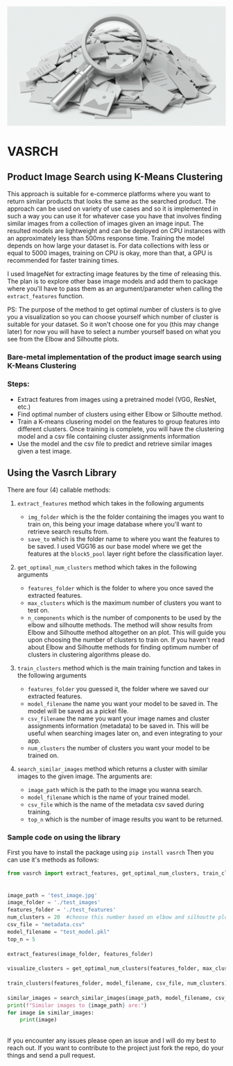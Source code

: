 ![Logo](heroimg.jpg)
# VASRCH
## **Product Image Search using K-Means Clustering**
This approach is suitable for e-commerce platforms where you want to return similar products that looks the same as the searched product. The approach can be used on variety of use cases and so it is implemented in such a way you can use it for whatever case you have that involves finding similar images from a collection of images given an image input.
The resulted models are lightweight and can be deployed on CPU instances with an approximately less than 500ms response time.
Training the model depends on how large your dataset is. For data collections with less or equal to 5000 images, training on CPU is okay, more than that, a GPU is recommended for faster training times.

I used ImageNet for extracting image features by the time of releasing this. The plan is to explore other base image models and add them to package where you'll have to pass them as an argument/parameter when calling the `extract_features` function.

PS: The purpose of the method to get optimal number of clusters is to give you a visualization so you can choose yourself which number of cluster is suitable for your dataset. So it won't choose one for you (this may change later) for now you will have to select a number yourself based on what you see from the Elbow and Silhoutte plots.

### Bare-metal implementation of the product image search using K-Means Clustering

### Steps:
- Extract features from images using a pretrained model (VGG, ResNet, etc.)
- Find optimal number of clusters using either Elbow or Silhoutte method.
- Train a K-means clusering model on the features to group features into different clusters. Once training is complete, you will have the clustering model and a csv file containing cluster assignments information
- Use the model and the csv file to predict and retrieve similar images given a test image.

## Using the Vasrch Library
There are four (4) callable methods:
1. `extract_features` method which takes in the following arguments
    - `img_folder` which is the the folder containing the images you want to train on, this being your image database where you'll want to retrieve search results from.
    - `save_to` which is the folder name to where you want the features to be saved.
    I used VGG16 as our base model where we get the features at the `block5_pool` layer right before the classification layer.

2. `get_optimal_num_clusters` method which takes in the following arguments
    - `features_folder` which is the folder to where you once saved the extracted features.
    - `max_clusters` which is the maximum number of clusters you want to test on.
    - `n_components` which is the number of components to be used by the elbow and silhoutte methods.
    The method will show results from Elbow and Silhoutte method altogether on an plot. This will guide you upon choosing the number of clusters to train on. If you haven't read about Elbow and Silhoutte methods for finding optimum number of clusters in clustering algorithms please do.

3. `train_clusters` method which is the main training function and takes in the following arguments
    - `features_folder` you guessed it, the folder where we saved our extracted features.
    - `model_filename` the name you want your model to be saved in. The model will be saved as a pickel file.
    - `csv_filename` the name you want your image names and cluster assignments information (metadata) to be saved in. This will be useful when searching images later on, and even integrating to your app.
    - `num_clusters` the number of clusters you want your model to be trained on.

4. `search_similar_images` method which returns a cluster with similar images to the given image. The arguments are:
    - `image_path` which is the path to the image you wanna search.
    - `model_filename` which is the name of your trained model.
    - `csv_file` which is the name of the metadata csv saved during training.
    - `top_n` which is the number of image results you want to be returned.

### Sample code on using the library
First you have to install the package using `pip install vasrch`
Then you can use it's methods as follows:

```python
from vasrch import extract_features, get_optimal_num_clusters, train_clusters, search_similar_images


image_path = 'test_image.jpg'
image_folder = './test_images'
features_folder = './test_features'
num_clusters = 20  #choose this number based on elbow and silhoutte plots
csv_file = "metadata.csv"
model_filename = "test_model.pkl"
top_n = 5

extract_features(image_folder, features_folder)

visualize_clusters = get_optimal_num_clusters(features_folder, max_clusters=100, n_components=10)

train_clusters(features_folder, model_filename, csv_file, num_clusters)

similar_images = search_similar_images(image_path, model_filename, csv_file, top_n)
print(f"Similar images to {image_path} are:")
for image in similar_images:
    print(image)
    
```

If you encounter any issues please open an issue and I will do my best to reach out. If you want to contribute to the project just fork the repo, do your things and send a pull request.